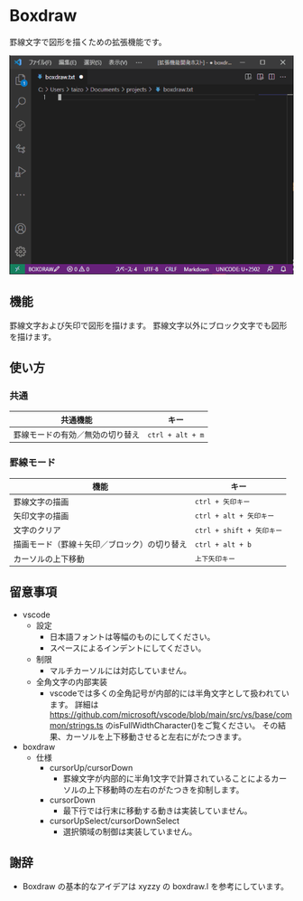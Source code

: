 # Boxdraw

罫線文字で図形を描くための拡張機能です。

![boxdraw](https://github.com/taizod1024/vscode-boxdraw-extension/blob/main/images/boxdraw.gif?raw=true)

## 機能

罫線文字および矢印で図形を描けます。
罫線文字以外にブロック文字でも図形を描けます。

## 使い方

### 共通

|共通機能|キー|
|-|-|
|罫線モードの有効／無効の切り替え|`ctrl + alt + m`|

### 罫線モード

|機能|キー|
|-|-|
|罫線文字の描画|`ctrl + 矢印キー`|
|矢印文字の描画| `ctrl + alt + 矢印キー`|
|文字のクリア| `ctrl + shift + 矢印キー`|
|描画モード（罫線＋矢印／ブロック）の切り替え| `ctrl + alt + b`|
|カーソルの上下移動|`上下矢印キー`|

## 留意事項

- vscode
    - 設定
        - 日本語フォントは等幅のものにしてください。
        - スペースによるインデントにしてください。
    - 制限
        - マルチカーソルには対応していません。
    - 全角文字の内部実装
        - vscodeでは多くの全角記号が内部的には半角文字として扱われています。
        詳細は https://github.com/microsoft/vscode/blob/main/src/vs/base/common/strings.ts のisFullWidthCharacter()をご覧ください。
        その結果、カーソルを上下移動させると左右にがたつきます。
- boxdraw
    - 仕様
        - cursorUp/cursorDown
            - 罫線文字が内部的に半角1文字で計算されていることによるカーソルの上下移動時の左右のがたつきを抑制します。
        - cursorDown
            - 最下行では行末に移動する動きは実装していません。
        - cursorUpSelect/cursorDownSelect
            - 選択領域の制御は実装していません。

## 謝辞

- Boxdraw の基本的なアイデアは xyzzy の boxdraw.l を参考にしています。
